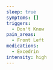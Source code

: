 ```yaml
---
sleep: true
symptoms: []
triggers:
  - Don't Know
pain_areas:
  - Front Left
medications:
  - Excedrin
intensity: high
---
```


<!-- @format -->
